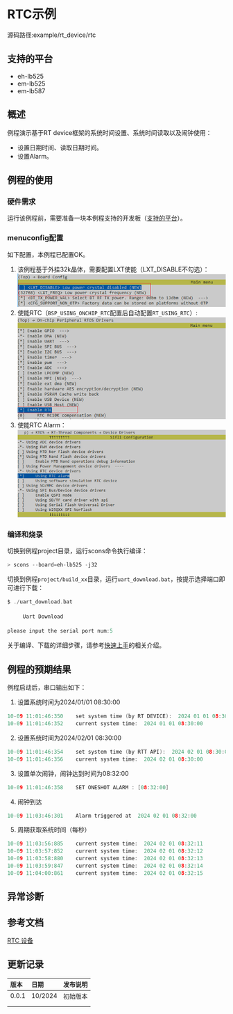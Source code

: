 # RTC示例
源码路径:example/rt_device/rtc
## 支持的平台
<!-- 支持哪些板子和芯片平台 -->
+ eh-lb525
+ em-lb525
+ em-lb587

## 概述
<!-- 例程简介 -->
例程演示基于RT device框架的系统时间设置、系统时间读取以及闹钟使用：
+ 设置日期时间、读取日期时间。
+ 设置Alarm。

## 例程的使用
<!-- 说明如何使用例程，比如连接哪些硬件管脚观察波形，编译和烧写可以引用相关文档。
对于rt_device的例程，还需要把本例程用到的配置开关列出来，比如PWM例程用到了PWM1，需要在onchip菜单里使能PWM1 -->

### 硬件需求
运行该例程前，需要准备一块本例程支持的开发板（[支持的平台](quick_start)）。

### menuconfig配置
如下配置，本例程已配置OK。
1. 该例程基于外挂32k晶体，需要配置LXT使能（LXT_DISABLE不勾选）：
![LXT ENABLE](./assets/mc_lxt_enable.png)
2. 使能RTC（`BSP_USING_ONCHIP_RTC`配置后自动配置`RT_USING_RTC`）:
![RTC_USING_ONCHIP_RTC](./assets/mc_onchip_rtc_enable.png)
3. 使能RTC Alarm：
![RTC_USING_ALARM](./assets/mc_rtc_using_alarm.png)

### 编译和烧录
切换到例程project目录，运行scons命令执行编译：
```c
> scons --board=eh-lb525 -j32
```
切换到例程`project/build_xx`目录，运行`uart_download.bat`，按提示选择端口即可进行下载：
```c
$ ./uart_download.bat

     Uart Download

please input the serial port num:5
```
关于编译、下载的详细步骤，请参考[快速上手](quick_start)的相关介绍。

## 例程的预期结果
<!-- 说明例程运行结果，比如哪几个灯会亮，会打印哪些log，以便用户判断例程是否正常运行，运行结果可以结合代码分步骤说明 -->
例程启动后，串口输出如下：
1. 设置系统时间为2024/01/01 08:30:00
```c
10-09 11:01:46:350    set system time (by RT DEVICE):  2024 01 01 08:30:00
10-09 11:01:46:352    current system time:  2024 01 01 08:30:00
```
2. 设置系统时间为2024/02/01 08:30:00
```c
10-09 11:01:46:354    set system time (by RTT API):  2024 02 01 08:30:00
10-09 11:01:46:356    current system time:  2024 02 01 08:30:00
```
3. 设置单次闹钟，闹钟达到时间为08:32:00
```c
10-09 11:01:46:358    SET ONESHOT ALARM : [08:32:00] 
```
4. 闹钟到达
```c
10-09 11:03:46:301    Alarm triggered at  2024 02 01 08:32:00
```
5. 周期获取系统时间（每秒）
```c
10-09 11:03:56:885    current system time:  2024 02 01 08:32:11
10-09 11:03:57:852    current system time:  2024 02 01 08:32:12
10-09 11:03:58:880    current system time:  2024 02 01 08:32:13
10-09 11:03:59:847    current system time:  2024 02 01 08:32:14
10-09 11:04:00:861    current system time:  2024 02 01 08:32:15
```

## 异常诊断


## 参考文档
<!-- 对于rt_device的示例，rt-thread官网文档提供的较详细说明，可以在这里添加网页链接，例如，参考RT-Thread的[RTC文档](https://www.rt-thread.org/document/site/#/rt-thread-version/rt-thread-standard/programming-manual/device/rtc/rtc) -->
[RTC 设备](https://www.rt-thread.org/document/site/#/rt-thread-version/rt-thread-standard/programming-manual/device/rtc/rtc)

## 更新记录
|版本 |日期   |发布说明 |
|:---|:---|:---|
|0.0.1 |10/2024 |初始版本 |
| | | |
| | | |
